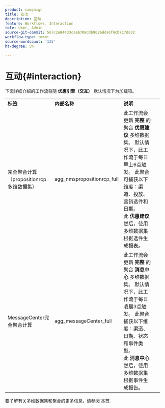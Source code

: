 ```yaml
---
product: campaign
title: 互动
description: 互动
feature: Workflows, Interaction
role: User, Admin
source-git-commit: 567c2e84433caab708ddb9026dda6f9cb717d032
workflow-type: tm+mt
source-wordcount: '135'
ht-degree: 5%

---
```



# 互动{#interaction}

下面详细介绍的工作流将随 **优惠引擎（交互）** 默认情况下为加载项。

<table> 
 <tbody> 
  <tr> 
   <td> <strong>标签</strong><br /> </td> 
   <td> <strong>内部名称</strong><br /> </td> 
   <td> <strong>说明</strong><br /> </td> 
  </tr> 
  <tr> 
   <td> <span class="uicontrol">完全聚合计算（propositionrcp多维数据集）</span> <br /> </td> 
   <td> <span class="uicontrol">agg_nmspropositionrcp_full</span> <br /> </td> 
   <td> 此工作流会更新 <strong>完整</strong> 的聚合 <strong>优惠建议</strong> 多维数据集。 默认情况下，此工作流于每日早上6点触发。 此聚合可捕获以下维度：渠道、投放、营销选件和日期。<br /> 此 <strong>优惠建议</strong> 然后，使用多维数据集根据选件生成报表。<br /> </td> 
  </tr> 
   <tr> 
   <td> <span class="uicontrol">MessageCenter完全聚合计算</span> <br /> </td> 
   <td> <span class="uicontrol">agg_messageCenter_full</span> <br /> </td> 
   <td> 此工作流会更新 <strong>完整</strong> 的聚合 <strong>消息中心</strong> 多维数据集。 默认情况下，此工作流于每日凌晨3点触发。 此聚合捕获以下维度：渠道、日期、状态和事件类型。<br /> 此 <strong>消息中心</strong> 然后，使用多维数据集根据事件生成报告。 <br /> </td> 
   <td> <br /> </td> 
  </tr> 
 </tbody> 
</table>

要了解有关多维数据集和聚合的更多信息，请参阅 [本节](../../v8/reporting/gs-cubes.md).

